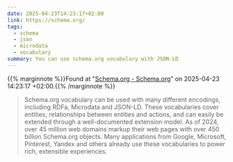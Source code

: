 ```yaml
---
date: 2025-04-23T14:23:17+02:00
link: https://schema.org/
tags:
  - schema
  - json
  - microdata
  - vocabulary
summary: You can use schema.org vocabulary with JSON-LD
---
```

{{% marginnote %}}Found at "[Schema.org - Schema.org](https://web.archive.org/web/20250423142317/https://schema.org/)" on 2025-04-23 14:23:17 +02:00.{{% /marginnote %}}

> Schema.org vocabulary can be used with many different encodings, including RDFa, Microdata and JSON-LD. These vocabularies cover entities, relationships between entities and actions, and can easily be extended through a well-documented extension model. As of 2024, over 45 million web domains markup their web pages with over 450 billion Schema.org objects. Many applications from Google, Microsoft, Pinterest, Yandex and others already use these vocabularies to power rich, extensible experiences.
